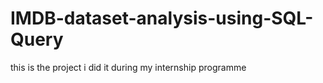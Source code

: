 # IMDB-dataset-analysis-using-SQL-Query
this is the project i did it during my internship programme 
